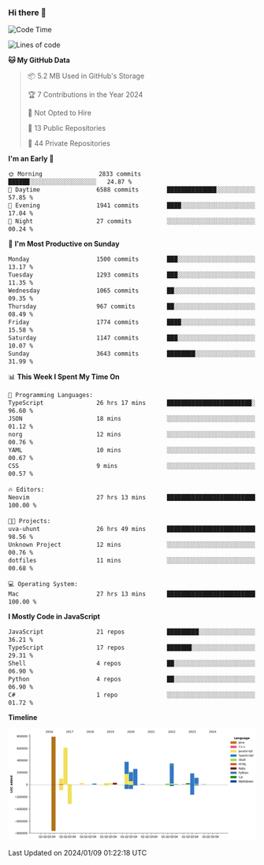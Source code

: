 ### Hi there 👋

<!--
**Clumsy-Coder/Clumsy-Coder** is a ✨ _special_ ✨ repository because its `README.md` (this file) appears on your GitHub profile.

Here are some ideas to get you started:

- 🔭 I’m currently working on ...
- 🌱 I’m currently learning ...
- 👯 I’m looking to collaborate on ...
- 🤔 I’m looking for help with ...
- 💬 Ask me about ...
- 📫 How to reach me: ...
- 😄 Pronouns: ...
- ⚡ Fun fact: ...
-->

<!-- anmol098/waka-readme-stats -->
<!--START_SECTION:waka-->
![Code Time](http://img.shields.io/badge/Code%20Time-596%20hrs%2011%20mins-blue)

![Lines of code](https://img.shields.io/badge/From%20Hello%20World%20I%27ve%20Written-3.1%20million%20lines%20of%20code-blue)

**🐱 My GitHub Data** 

> 📦 5.2 MB Used in GitHub's Storage 
 > 
> 🏆 7 Contributions in the Year 2024
 > 
> 🚫 Not Opted to Hire
 > 
> 📜 13 Public Repositories 
 > 
> 🔑 44 Private Repositories 
 > 
**I'm an Early 🐤** 

```text
🌞 Morning                2833 commits        ██████░░░░░░░░░░░░░░░░░░░   24.87 % 
🌆 Daytime                6588 commits        ██████████████░░░░░░░░░░░   57.85 % 
🌃 Evening                1941 commits        ████░░░░░░░░░░░░░░░░░░░░░   17.04 % 
🌙 Night                  27 commits          ░░░░░░░░░░░░░░░░░░░░░░░░░   00.24 % 
```
📅 **I'm Most Productive on Sunday** 

```text
Monday                   1500 commits        ███░░░░░░░░░░░░░░░░░░░░░░   13.17 % 
Tuesday                  1293 commits        ███░░░░░░░░░░░░░░░░░░░░░░   11.35 % 
Wednesday                1065 commits        ██░░░░░░░░░░░░░░░░░░░░░░░   09.35 % 
Thursday                 967 commits         ██░░░░░░░░░░░░░░░░░░░░░░░   08.49 % 
Friday                   1774 commits        ████░░░░░░░░░░░░░░░░░░░░░   15.58 % 
Saturday                 1147 commits        ███░░░░░░░░░░░░░░░░░░░░░░   10.07 % 
Sunday                   3643 commits        ████████░░░░░░░░░░░░░░░░░   31.99 % 
```


📊 **This Week I Spent My Time On** 

```text
💬 Programming Languages: 
TypeScript               26 hrs 17 mins      ████████████████████████░   96.60 % 
JSON                     18 mins             ░░░░░░░░░░░░░░░░░░░░░░░░░   01.12 % 
norg                     12 mins             ░░░░░░░░░░░░░░░░░░░░░░░░░   00.76 % 
YAML                     10 mins             ░░░░░░░░░░░░░░░░░░░░░░░░░   00.67 % 
CSS                      9 mins              ░░░░░░░░░░░░░░░░░░░░░░░░░   00.57 % 

🔥 Editors: 
Neovim                   27 hrs 13 mins      █████████████████████████   100.00 % 

🐱‍💻 Projects: 
uva-uhunt                26 hrs 49 mins      █████████████████████████   98.56 % 
Unknown Project          12 mins             ░░░░░░░░░░░░░░░░░░░░░░░░░   00.76 % 
dotfiles                 11 mins             ░░░░░░░░░░░░░░░░░░░░░░░░░   00.68 % 

💻 Operating System: 
Mac                      27 hrs 13 mins      █████████████████████████   100.00 % 
```

**I Mostly Code in JavaScript** 

```text
JavaScript               21 repos            █████████░░░░░░░░░░░░░░░░   36.21 % 
TypeScript               17 repos            ███████░░░░░░░░░░░░░░░░░░   29.31 % 
Shell                    4 repos             ██░░░░░░░░░░░░░░░░░░░░░░░   06.90 % 
Python                   4 repos             ██░░░░░░░░░░░░░░░░░░░░░░░   06.90 % 
C#                       1 repo              ░░░░░░░░░░░░░░░░░░░░░░░░░   01.72 % 
```



**Timeline**

![Lines of Code chart](https://raw.githubusercontent.com/Clumsy-Coder/Clumsy-Coder/main/assets/bar_graph.png)


 Last Updated on 2024/01/09 01:22:18 UTC
<!--END_SECTION:waka-->
